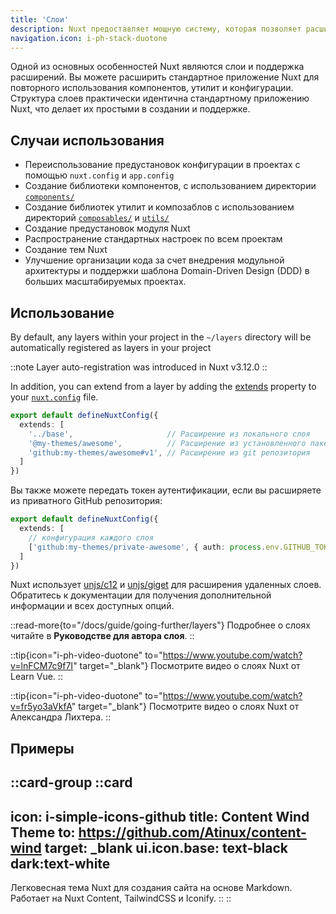 ```yaml
---
title: 'Слои'
description: Nuxt предоставляет мощную систему, которая позволяет расширять файлы по умолчанию, конфигурацию и многое другое.
navigation.icon: i-ph-stack-duotone
---
```


Одной из основных особенностей Nuxt являются слои и поддержка расширений. Вы можете расширить стандартное приложение Nuxt для повторного использования компонентов, утилит и конфигурации. Структура слоев практически идентична стандартному приложению Nuxt, что делает их простыми в создании и поддержке.

## Случаи использования

- Переиспользование предустановок конфигурации в проектах с помощью `nuxt.config` и `app.config`
- Создание библиотеки компонентов, с использованием директории [`components/`](/docs/guide/directory-structure/components)
- Создание библиотек утилит и композаблов с использованием директорий [`composables/`](/docs/guide/directory-structure/composables) и [`utils/`](/docs/guide/directory-structure/utils)
- Создание предустановок модуля Nuxt
- Распространение стандартных настроек по всем проектам
- Создание тем Nuxt
- Улучшение организации кода за счет внедрения модульной архитектуры и поддержки шаблона Domain-Driven Design (DDD) в больших масштабируемых проектах.

## Использование

By default, any layers within your project in the `~/layers` directory will be automatically registered as layers in your project

::note Layer auto-registration was introduced in Nuxt v3.12.0 ::

In addition, you can extend from a layer by adding the [extends](/docs/api/nuxt-config#extends) property to your [`nuxt.config`](/docs/guide/directory-structure/nuxt-config) file.

```ts [nuxt.config.ts]
export default defineNuxtConfig({
  extends: [
    '../base',                     // Расширение из локального слоя
    '@my-themes/awesome',          // Расширение из установленного пакета npm
    'github:my-themes/awesome#v1', // Расширение из git репозитория
  ]
})
```

Вы также можете передать токен аутентификации, если вы расширяете из приватного GitHub репозитория:

```ts [nuxt.config.ts]
export default defineNuxtConfig({
  extends: [
    // конфигурация каждого слоя
    ['github:my-themes/private-awesome', { auth: process.env.GITHUB_TOKEN }]
  ]
})
```

Nuxt использует [unjs/c12](https://c12.unjs.io) и [unjs/giget](https://giget.unjs.io) для расширения удаленных слоев. Обратитесь к документации для получения дополнительной информации и всех доступных опций.

::read-more{to="/docs/guide/going-further/layers"}
Подробнее о слоях читайте в **Руководстве для автора слоя**.
::

::tip{icon="i-ph-video-duotone" to="https://www.youtube.com/watch?v=lnFCM7c9f7I" target="_blank"}
Посмотрите видео о слоях Nuxt от Learn Vue.
::

::tip{icon="i-ph-video-duotone" to="https://www.youtube.com/watch?v=fr5yo3aVkfA" target="_blank"}
Посмотрите видео о слоях Nuxt от Александра Лихтера.
::

## Примеры

::card-group
  ::card
  ---
  icon: i-simple-icons-github
  title: Content Wind Theme
  to: https://github.com/Atinux/content-wind
  target: _blank
  ui.icon.base: text-black dark:text-white
  ---
  Легковесная тема Nuxt для создания сайта на основе Markdown. Работает на Nuxt Content, TailwindCSS и Iconify.
  ::
::

